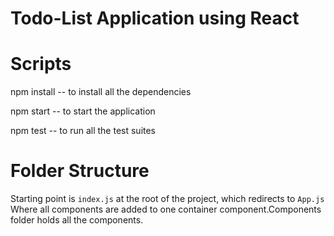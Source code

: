 # Todo-List Application using React


# Scripts
npm install -- to install all the dependencies

npm start -- to start the application

npm test -- to run all the test suites

# Folder Structure
Starting point is `index.js` at the root of the project, which redirects to `App.js` Where all components are added to one container component.Components folder holds all the components. 